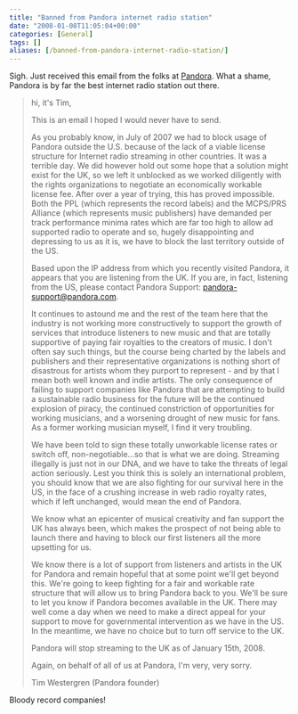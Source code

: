 ```yaml
---
title: "Banned from Pandora internet radio station"
date: "2008-01-08T11:05:04+00:00"
categories: [General]
tags: []
aliases: [/banned-from-pandora-internet-radio-station/]
---
```


Sigh. Just received this email from the folks at [Pandora](http://www.pandora.com/). What a shame, Pandora is by far the best internet radio station out there.

<blockquote>hi, it's Tim,

This is an email I hoped I would never have to send.

As you probably know, in July of 2007 we had to block usage of Pandora outside the U.S. because of the lack of a viable license structure for Internet radio streaming in other countries. It was a terrible day. We did however hold out some hope that a solution might exist for the UK, so we left it unblocked as we worked diligently with the rights organizations to negotiate an economically workable license fee. After over a year of trying, this has proved impossible. Both the PPL (which represents the record labels) and the MCPS/PRS Alliance (which represents music publishers) have demanded per track performance minima rates which are far too high to allow ad supported radio to operate and so, hugely disappointing and depressing to us as it is, we have to block the last territory outside of the US.

Based upon the IP address from which you recently visited Pandora, it appears that you are listening from the UK. If you are, in fact, listening from the US, please contact Pandora Support: pandora-support@pandora.com.

It continues to astound me and the rest of the team here that the industry is not working more constructively to support the growth of services that introduce listeners to new music and that are totally supportive of paying fair royalties to the creators of music. I don't often say such things, but the course being charted by the labels and publishers and their representative organizations is nothing short of disastrous for artists whom they purport to represent - and by that I mean both well known and indie artists. The only consequence of failing to support companies like Pandora that are attempting to build a sustainable radio business for the future will be the continued explosion of piracy, the continued constriction of opportunities for working musicians, and a worsening drought of new music for fans. As a former working musician myself, I find it very troubling.

We have been told to sign these totally unworkable license rates or switch off, non-negotiable...so that is what we are doing. Streaming illegally is just not in our DNA, and we have to take the threats of legal action seriously. Lest you think this is solely an international problem, you should know that we are also fighting for our survival here in the US, in the face of a crushing increase in web radio royalty rates, which if left unchanged, would mean the end of Pandora.

We know what an epicenter of musical creativity and fan support the UK has always been, which makes the prospect of not being able to launch there and having to block our first listeners all the more upsetting for us.

We know there is a lot of support from listeners and artists in the UK for Pandora and remain hopeful that at some point we'll get beyond this. We're going to keep fighting for a fair and workable rate structure that will allow us to bring Pandora back to you. We'll be sure to let you know if Pandora becomes available in the UK. There may well come a day when we need to make a direct appeal for your support to move for governmental intervention as we have in the US. In the meantime, we have no choice but to turn off service to the UK.

Pandora will stop streaming to the UK as of January 15th, 2008.

Again, on behalf of all of us at Pandora, I'm very, very sorry.

Tim Westergren
(Pandora founder)</blockquote>

Bloody record companies!
